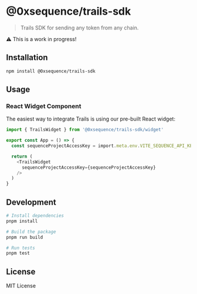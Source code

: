 # @0xsequence/trails-sdk

> Trails SDK for sending any token from any chain.

⚠️ This is a work in progress!

## Installation

```bash
npm install @0xsequence/trails-sdk
```

## Usage

### React Widget Component

The easiest way to integrate Trails is using our pre-built React widget:

```typescript
import { TrailsWidget } from '@0xsequence/trails-sdk/widget'

export const App = () => {
  const sequenceProjectAccessKey = import.meta.env.VITE_SEQUENCE_API_KEY

  return (
    <TrailsWidget
      sequenceProjectAccessKey={sequenceProjectAccessKey}
    />
  )
}
```

## Development

```bash
# Install dependencies
pnpm install

# Build the package
pnpm run build

# Run tests
pnpm test
```

## License

MIT License
